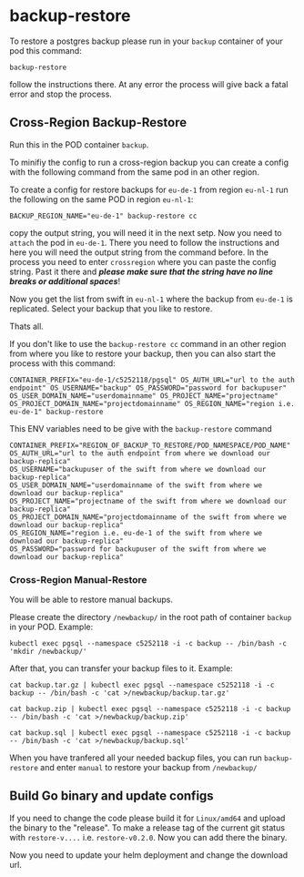 # backup-restore

To restore a postgres backup please run in your `backup` container of your pod this command:

`backup-restore`

follow the instructions there. At any error the process will give back a fatal error and stop the process.

## Cross-Region Backup-Restore

Run this in the POD container `backup`.

To minifiy the config to run a cross-region backup you can create a config with the following command from the same pod in an other region.

To create a config for restore backups for `eu-de-1` from region `eu-nl-1` run the following on the same POD in region `eu-nl-1`:

`BACKUP_REGION_NAME="eu-de-1" backup-restore cc`

copy the output string, you will need it in the  next setp. Now you need to `attach` the pod in `eu-de-1`. There you need to follow the instructions and here you will need the output string from the command before. In the process you need to enter `crossregion` where you can paste the config string. Past it there and **_please make sure that the string have no line breaks or additional spaces_**!

Now you get the list from swift in `eu-nl-1` where the backup from `eu-de-1` is replicated. Select your backup that you like to restore.

Thats all.

If you don't like to use the `backup-restore cc` command in an other region from where you like to restore your backup, then you can also start the process with this command:

`CONTAINER_PREFIX="eu-de-1/c5252118/pgsql" OS_AUTH_URL="url to the auth endpoint" OS_USERNAME="backup" OS_PASSWORD="password for backupuser" OS_USER_DOMAIN_NAME="userdomainname" OS_PROJECT_NAME="projectname" OS_PROJECT_DOMAIN_NAME="projectdomainname" OS_REGION_NAME="region i.e. eu-de-1" backup-restore`

This ENV variables need to be give with the `backup-restore` command
```
CONTAINER_PREFIX="REGION_OF_BACKUP_TO_RESTORE/POD_NAMESPACE/POD_NAME"
OS_AUTH_URL="url to the auth endpoint from where we download our backup-replica"
OS_USERNAME="backupuser of the swift from where we download our backup-replica"
OS_USER_DOMAIN_NAME="userdomainname of the swift from where we download our backup-replica"
OS_PROJECT_NAME="projectname of the swift from where we download our backup-replica"
OS_PROJECT_DOMAIN_NAME="projectdomainname of the swift from where we download our backup-replica"
OS_REGION_NAME="region i.e. eu-de-1 of the swift from where we download our backup-replica"
OS_PASSWORD="password for backupuser of the swift from where we download our backup-replica"
```

### Cross-Region Manual-Restore

You will be able to restore manual backups.

Please create the directory `/newbackup/` in the root path of container `backup` in your POD. Example:

`kubectl exec pgsql --namespace c5252118 -i -c backup -- /bin/bash -c 'mkdir /newbackup/'`

After that, you can transfer your backup files to it. Example:

```
cat backup.tar.gz | kubectl exec pgsql --namespace c5252118 -i -c backup -- /bin/bash -c 'cat >/newbackup/backup.tar.gz'
```

```
cat backup.zip | kubectl exec pgsql --namespace c5252118 -i -c backup -- /bin/bash -c 'cat >/newbackup/backup.zip'
```

```
cat backup.sql | kubectl exec pgsql --namespace c5252118 -i -c backup -- /bin/bash -c 'cat >/newbackup/backup.sql'
```

When you have tranfered all your needed backup files, you can run `backup-restore` and enter `manual` to restore your backup from `/newbackup/`

## Build Go binary and update configs

If you need to change the code please build it for `Linux/amd64` and upload the binary to the "release". To make a release tag of the current git status with `restore-v....` i.e. `restore-v0.2.0`. Now you can add there the binary.

Now you need to update your helm deployment and change the download url.

